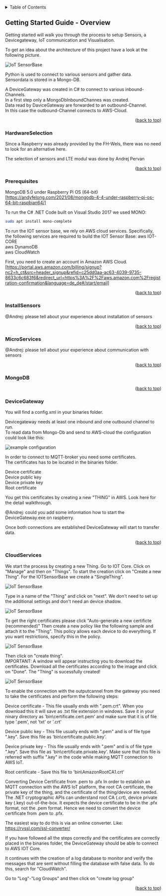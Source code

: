 <div id="top"></div>

<br />

<!-- TABLE OF CONTENTS -->
<details>
  <summary>Table of Contents</summary>
  <ol>    
    <li>
      <a href="#getting-started">Getting Started</a>
      <ul>
	    <li><a href="#HardwareSelection">Selection of suitable hardware</a></li>
        <li><a href="#Prerequisites">Prerequisites</a></li>
		<li><a href="#InstallSensors">Install Sensors</a></li>
		<li><a href="#MicroServices">Communication between MicroServices with Sensors</a></li>
		<li><a href="#MongoDB">Setup MongoDB</a></li>
		<li><a href="#DeviceGateway">Configuration of DeviceGateway</a></li>
		<li><a href="#CloudServices">Configuration of AWS-cloud services</a></li>
      </ul>
    </li>
  </ol>
</details>


<!-- Getting Started Guide - Overview -->
## Getting Started Guide - Overview

Getting started will walk you through the process to setup Sensors, a Devicegateway, IoT communication and Visualisation.

To get an idea about the architecture of this project have a look at the following picture.

![IoT SensorBase][Architecture]

Python is used to connect to various sensors and gather data.<br />
Sensordata is stored in a Mongo-DB.<br />

A DeviceGateway was created in C# to connect to various inbound-Channels.<br />
In a first step only a MongoDbInboundChannes was created.<br />
Data read by DaviceGateway are forwarded to an outbound-Channel.<br />
In this case the outbound-Channel connects to AWS-Cloud.<br />

<p align="right">(<a href="#top">back to top</a>)</p>

### HardwareSelection

Since a Raspberry was already provided by the FH-Wels, there was no need to look for an alternative here.

The selection of sensors and LTE modul was done by Andrej Pervan

<p align="right">(<a href="#top">back to top</a>)</p>

### Prerequisites

MongoDB 5.0 under Raspberry Pi OS (64-bit) 
[https://andyfelong.com/2021/08/mongodb-4-4-under-raspberry-pi-os-64-bit-raspbian64/]

To run the C# .NET Code built on Visual Studio 2017 we used MONO:
   ```sh
   sudo apt install mono-complete
   ```
To run the IOT sensor base, we rely on AWS cloud services. Specifically, the following services are required to build the IOT Sensor Base: 
aws IOT-CORE<br />
aws DynamoDB<br />
aws CloudWatch<br />

First, you need to create an account in Amazon AWS Cloud. 
[https://portal.aws.amazon.com/billing/signup?nc2=h_ct&src=header_signup&refid=c25dd0aa-ac63-4039-9735-8633c6c683f6&redirect_url=https%3A%2F%2Faws.amazon.com%2Fregistration-confirmation&language=de_de#/start/email]


<p align="right">(<a href="#top">back to top</a>)</p>


### InstallSensors

@Andrej: please tell about your experience about installation of sensors

<p align="right">(<a href="#top">back to top</a>)</p>

### MicroServices

@Andrej: please tell about your experience about communication with sensors

<p align="right">(<a href="#top">back to top</a>)</p>

### MongoDB

<p align="right">(<a href="#top">back to top</a>)</p>

### DeviceGateway

You will find a config.xml in your binaries folder.<br />

Devicegateway needs at least one inbound and one outbound channel to run.<br />
To read data from Mongo-Db and send to AWS-cloud the configuration could look like this:<br />

![example configuration][config-image]

In order to connect to MQTT-broker you need some certificates.<br />
The certificates has to be located in the binaries folder.

Device certificate<br />
Device public key <br />
Device private key <br />
Root certificate <br />

You get this certificates by creating a new "THING" in AWS. Look here for the detail walkthrough.

@Andrej: could you add some information how to start the DeviceGateway.exe on raspberry.

Once both connections are established DeviceGateway will start to transfer data.

<p align="right">(<a href="#top">back to top</a>)</p>

### CloudServices
We start the process by creating a new Thing. Go to IOT Core. Click on "Manage" and then on "Things". To start the creation click on "Create a new Thing". 
For the IOTSensorBase we create a "SingleThing".

![IoT SensorBase][CreateNewThing1]

Type in a name of the "Thing" and click on "next". We don't need to set up the additional settings and don't need an device shadow. 

![IoT SensorBase][CreateNewThing2]

To get the right certificates please click "Auto-generate a new certificte (recommended)"
Then create a new policy like the following sample and attach it to the "Thing". This policy allows each device to do everything. If you want restrictions, specify this in the policy. 

![IoT SensorBase][policy1]

Then click on "create thing".<br />
IMPORTANT: A window will appear instructing you to download the certificates. Download all the certificates according to the image and click on "Done". The "Thing" is sucessfully created!

![IoT SensorBase][Zertifikate]

To enable the connection with the outputcannel from the gateway you need to take the certificates and perform the following steps: 

Device certificate - This file usually ends with ".pem.crt". When you download this it will save as .txt file extension in windows. Save it in your ninary directory as 'bin\certificate.cert.pem' and make sure that it is of file type '.pem', not 'txt' or '.crt'

Device public key - This file usually ends with ".pem" and is of file type ".key". Save this file as 'bin\certificate.public.key'.

Device private key - This file usually ends with ".pem" and is of file type ".key". Save this file as 'bin\certificate.private.key'. Make sure that this file is referred with suffix ".key" in the code while making MQTT connection to AWS IoT.

Root certificate - Save this file to 'bin\AmazonRootCA1.crt'

Converting Device Certificate from .pem to .pfx
In order to establish an MQTT connection with the AWS IoT platform, the root CA certificate, the private key of the thing, and the certificate of the thing/device are needed. The .NET cryptographic APIs can understand root CA (.crt), device private key (.key) out-of-the-box. It expects the device certificate to be in the .pfx format, not the .pem format. Hence we need to convert the device certificate from .pem to .pfx.

The easiest way to do this is via an online converter. Like: https://rvssl.com/ssl-converter/ 

If you have followed all the steps correctly and the certificates are correctly placed in the binaries folder, the DeviceGateway should be able to connect to AWS IOT Core.

It continues with the creation of a log database to monitor and verify the messages that are sent without filling the database with false data. 
To do this, search for "CloudWatch".

Go to "Log"-"Log Groups" and then click on "create log group"




<p align="right">(<a href="#top">back to top</a>)</p>

<!-- MARKDOWN LINKS & IMAGES -->
<!-- https://www.markdownguide.org/basic-syntax/#reference-style-links -->
[Architecture]: images/IoT-SensorBase.png
[config-image]: images/config.PNG
[CreateNewThing1]: images/CreateNewThing1.PNG
[CreateNewThing2]: images/CreateNewThing2.PNG
[policy1]: images/Policy1.PNG
[Zertifikate]: images/Zertifikate.PNG
